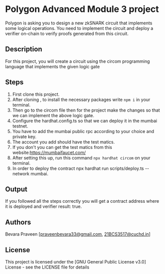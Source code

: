 # Polygon Advanced Module 3 project

Polygon is asking you to design a new zkSNARK circuit that implements some logical operations. You need to implement the circuit and deploy a verifier on-chain to verify proofs generated from this circuit.

## Description
For this project, you will create a circuit using the circom programming language that implements the given logic gate

## Steps
1. First clone this project.
2. After cloning , to install the necessary packages write `npm i` in your terminal.
3. Then go to the circom file then for the project make the changes so that we can implement the above logic gate.
4. Configure the hardhat.config.ts so that we can deploy it in the mumbai testnet.
5. You have to add the mumbai public rpc according to your choice and private key.
6. The account you add should have the test matics.
7. If you don't you can get the test matics from this website:https://mumbaifaucet.com/
8. After setting this up, run this command `npx hardhat circom` on your terminal.
9. In order to deploy the contract npx hardhat run scripts/deploy.ts --network mumbai.
    
## Output
If you followed all the steps correctly you will get a contract address where it is deployed and verifier result: true.

## Authors

Bevara Praveen 
[praveenbevara33@gmail.com,
21BCS3517@cuchd.in]

## License

This project is licensed under the [GNU General Public License v3.0] License - see the LICENSE file for details
